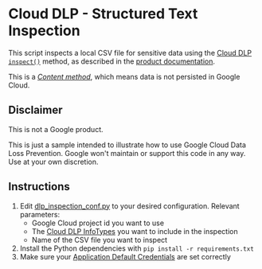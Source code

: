 # Cloud DLP - Structured Text Inspection
This script inspects a local CSV file for sensitive data using the
[Cloud DLP `inspect()`](https://cloud.google.com/dlp/docs/reference/rest/v2/projects.content/inspect)
method, as described in the [product documentation](https://cloud.google.com/dlp/docs/inspecting-structured-text#dlp-inspect-table-python).

This is a [_Content method_](https://cloud.google.com/dlp/docs/concepts-method-types#content-methods),
which means data is not persisted in Google Cloud.

## Disclaimer
This is not a Google product. 

This is just a sample intended to illustrate how to use Google Cloud Data 
Loss Prevention. Google won't maintain or support this code in any way. 
Use at your own discretion.



## Instructions

1. Edit [dlp_inspection_conf.py](dlp_inspection_conf.py) to your desired 
configuration. Relevant parameters:
   - Google Cloud project id you want to use 
   - The [Cloud DLP InfoTypes](https://cloud.google.com/dlp/docs/infotypes-reference) 
   you want to include in the inspection
   - Name of the CSV file you want to inspect
2. Install the Python dependencies with `pip install -r requirements.txt`
2. Make sure your [Application Default Credentials](https://cloud.google.com/docs/authentication/application-default-credentials)
are set correctly
